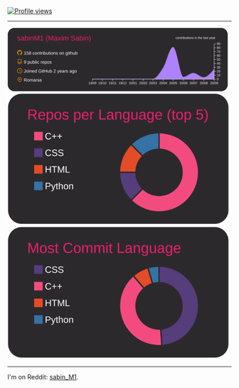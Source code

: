 [![Profile views](https://gpvc.arturio.dev/sabinM1)](https://github.com/arturssmirnovs)

---

[![](https://raw.githubusercontent.com/sabinM1/sabinM1/master/profile-summary-card-output/monokai/0-profile-details.svg)](https://github.com/vn7n24fzkq)
[![](https://raw.githubusercontent.com/sabinM1/sabinM1/master/profile-summary-card-output/monokai/1-repos-per-language.svg)](https://github.com/vn7n24fzkq)
[![](https://raw.githubusercontent.com/sabinM1/sabinM1/master/profile-summary-card-output/monokai/2-most-commit-language.svg)](https://github.com/vn7n24fzkq)

---

I'm on Reddit: [sabin_M1](https://reddit.com/user/sabin_M1). <br>
